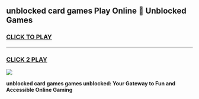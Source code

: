 
## unblocked card games Play Online 👋 Unblocked Games
<h3>
<a href="https://premium.freeplayer.one?title=unblocked_card_games&ref=19F">CLICK TO PLAY</a></h3>
<hr>

<h3>
<a href="https://premium.freeplayer.one?title=unblocked_card_games&ref=19F">CLICK 2 PLAY</a>
  
</h3>

<a href="https://premium.freeplayer.one?title=unblocked_card_games&ref=19F"><img src="https://clearcache.store/games.png"></a>


**unblocked card games games unblocked: Your Gateway to Fun and Accessible Online Gaming**
